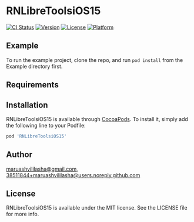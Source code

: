# RNLibreToolsiOS15

[![CI Status](https://img.shields.io/travis/maruashvililasha@gmail.com/RNLibreToolsiOS15.svg?style=flat)](https://travis-ci.org/maruashvililasha@gmail.com/RNLibreToolsiOS15)
[![Version](https://img.shields.io/cocoapods/v/RNLibreToolsiOS15.svg?style=flat)](https://cocoapods.org/pods/RNLibreToolsiOS15)
[![License](https://img.shields.io/cocoapods/l/RNLibreToolsiOS15.svg?style=flat)](https://cocoapods.org/pods/RNLibreToolsiOS15)
[![Platform](https://img.shields.io/cocoapods/p/RNLibreToolsiOS15.svg?style=flat)](https://cocoapods.org/pods/RNLibreToolsiOS15)

## Example

To run the example project, clone the repo, and run `pod install` from the Example directory first.

## Requirements

## Installation

RNLibreToolsiOS15 is available through [CocoaPods](https://cocoapods.org). To install
it, simply add the following line to your Podfile:

```ruby
pod 'RNLibreToolsiOS15'
```

## Author

maruashvililasha@gmail.com, 38511844+maruashvililasha@users.noreply.github.com

## License

RNLibreToolsiOS15 is available under the MIT license. See the LICENSE file for more info.
